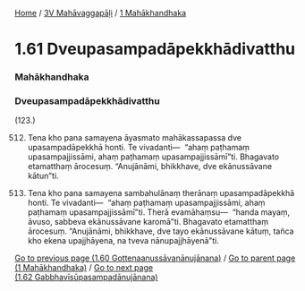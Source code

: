 
[Home](/) / [3V Mahāvaggapāḷi](../../3V.md) / [1 Mahākhandhaka](../1.md)

# 1.61 Dveupasampadāpekkhādivatthu

### Mahākhandhaka

### Dveupasampadāpekkhādivatthu

(123.)

512. Tena kho pana samayena āyasmato mahākassapassa dve upasampadāpekkhā honti. Te vivadanti—  “ahaṃ paṭhamaṃ upasampajjissāmi, ahaṃ paṭhamaṃ upasampajjissāmī”ti. Bhagavato etamatthaṃ ārocesuṃ. “Anujānāmi, bhikkhave, dve ekānussāvane kātun”ti.

513. Tena kho pana samayena sambahulānaṃ therānaṃ upasampadāpekkhā honti. Te vivadanti—  “ahaṃ paṭhamaṃ upasampajjissāmi, ahaṃ paṭhamaṃ upasampajjissāmī”ti. Therā evamāhaṃsu—  “handa mayaṃ, āvuso, sabbeva ekānussāvane karomā”ti. Bhagavato etamatthaṃ ārocesuṃ. “Anujānāmi, bhikkhave, dve tayo ekānussāvane kātuṃ, tañca kho ekena upajjhāyena, na tveva nānupajjhāyenā”ti.

[Go to previous page (1.60 Gottenaanussāvanānujānana)](1.60.md) / [Go to parent page (1 Mahākhandhaka)](../1.md) / [Go to next page (1.62 Gabbhavīsūpasampadānujānana)](1.62.md)


